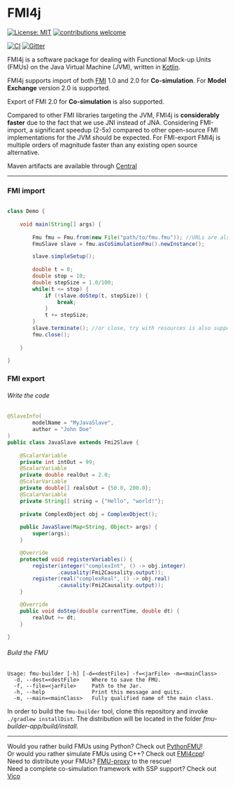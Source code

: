 # FMI4j

[![License: MIT](https://img.shields.io/badge/License-MIT-yellow.svg)](https://opensource.org/licenses/MIT)
[![contributions welcome](https://img.shields.io/badge/contributions-welcome-brightgreen.svg?style=flat)](https://github.com/NTNU-IHB/FMI4j/issues)

[![CI](https://github.com/NTNU-IHB/FMI4j/workflows/Build/badge.svg)](https://github.com/NTNU-IHB/FMI4j/actions)
[![Gitter](https://badges.gitter.im/NTNU-IHB/FMI4j.svg)](https://gitter.im/NTNU-IHB/FMI4j?utm_source=badge&utm_medium=badge&utm_campaign=pr-badge)


FMI4j is a software package for dealing with Functional Mock-up Units (FMUs) on the Java Virtual Machine (JVM), written in [Kotlin](https://kotlinlang.org/). 

FMI4j supports import of both [FMI](http://fmi-standard.org/) 1.0 and 2.0 for **Co-simulation**. For  **Model Exchange** version 2.0 is supported. <br/>

Export of FMI 2.0 for **Co-simulation** is also supported.

Compared to other FMI libraries targeting the JVM, FMI4j is **considerably faster** due to the fact that we use JNI instead of JNA. 
Considering FMI-import, a significant speedup (2-5x) compared to other open-source FMI implementations for the JVM should be expected. 
For FMI-export FMI4j is multiple orders of magnitude faster than any existing open source alternative.

Maven artifacts are available through [Central](https://search.maven.org/search?q=g:info.laht.fmi4j)

***

### <a name="api"></a> FMI import

```java

class Demo {
    
    void main(String[] args) {
        
        Fmu fmu = Fmu.from(new File("path/to/fmu.fmu")); //URLs are also supported
        FmuSlave slave = fmu.asCoSimulationFmu().newInstance();

        slave.simpleSetup();
        
        double t = 0;
        double stop = 10;
        double stepSize = 1.0/100;
        while(t <= stop) {
            if (!slave.doStep(t, stepSize)) {
                break;
            }
            t += stepSize;
        }
        slave.terminate(); //or close, try with resources is also supported
        fmu.close();
        
    }
    
}
```

### <a name="api"></a> FMI export

###### Write the code

```java
@SlaveInfo(
        modelName = "MyJavaSlave",
        author = "John Doe"
)
public class JavaSlave extends Fmi2Slave {
    
    @ScalarVariable
    private int intOut = 99;
    @ScalarVariable
    private double realOut = 2.0;
    @ScalarVariable
    private double[] realsOut = {50.0, 200.0};
    @ScalarVariable
    private String[] string = {"Hello", "world!"};
    
    private ComplexObject obj = ComplexObject();
    
    public JavaSlave(Map<String, Object> args) {
        super(args);
    }

    @Override
    protected void registerVariables() {
        register(integer("complexInt", () -> obj.integer)
                .causality(Fmi2Causality.output));
        register(real("complexReal", () -> obj.real)
                .causality(Fmi2Causality.output));
    }

    @Override
    public void doStep(double currentTime, double dt) {
        realOut += dt;
    }

}
```
###### Build the FMU

```
Usage: fmu-builder [-h] [-d=<destFile>] -f=<jarFile> -m=<mainClass>
  -d, --dest=<destFile>    Where to save the FMU.
  -f, --file=<jarFile>     Path to the Jar.
  -h, --help               Print this message and quits.
  -m, --main=<mainClass>   Fully qualified name of the main class.
```

In order to build the `fmu-builder` tool, clone this repository and invoke `./gradlew installDist`. 
The distribution will be located in the folder _fmu-builder-app/build/install_.

*** 

Would you rather build FMUs using Python? Check out [PythonFMU](https://github.com/NTNU-IHB/PythonFMU)! <br>
Or would you rather simulate FMUs using C++? Check out [FMI4cpp](https://github.com/NTNU-IHB/FMI4cpp)! <br>
Need to distribute your FMUs? [FMU-proxy](https://github.com/NTNU-IHB/FMU-proxy) to the rescue! <br>
Need a complete co-simulation framework with SSP support? Check out [Vico](https://github.com/NTNU-IHB/Vico) <br>

